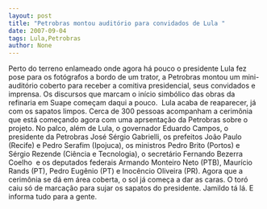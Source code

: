 ```yaml
---
layout: post
title: "Petrobras montou auditório para convidados de Lula "
date: 2007-09-04
tags: Lula,Petrobras
author: None
---
```

Perto do terreno enlameado onde agora h&aacute; pouco o presidente Lula fez pose para os fot&oacute;grafos a bordo de um trator, a Petrobras montou um mini-audit&oacute;rio coberto para receber a comitiva presidencial, seus convidados e imprensa.
Os discursos que marcam o in&iacute;cio simb&oacute;lico das obras da refinaria em Suape come&ccedil;am daqui a pouco.&nbsp; Lula acaba de reaparecer, j&aacute; com os sapatos limpos.
Cerca de 300 pessoas acompanham a cerim&ocirc;nia que est&aacute; come&ccedil;ando agora com uma aprsenta&ccedil;&atilde;o da Petrobras sobre o projeto.
No palco, al&eacute;m de Lula, o governador Eduardo Campos, o presidente da Petrobras Jos&eacute; S&eacute;rgio Gabrielli, os prefeitos Jo&atilde;o Paulo (Recife) e&nbsp;Pedro Serafim (Ipojuca), os ministros Pedro Brito (Portos) e S&eacute;rgio Rezende (Ci&ecirc;ncia e Tecnologia), o secret&aacute;rio Fernando Bezerra Coelho&nbsp; e os deputados federais Armando Monteiro Neto (PTB), Maur&iacute;cio Rands (PT), Pedro Eug&ecirc;nio (PT) e Inoc&ecirc;ncio Oliveira (PR).
Agora que a cerim&ocirc;nia se d&aacute; em &aacute;rea coberta,&nbsp;o sol j&aacute; come&ccedil;a a dar as caras. O tor&oacute; caiu s&oacute; de marca&ccedil;&atilde;o para sujar os sapatos do presidente.
Jamildo t&aacute; l&aacute;. E informa tudo para a gente. 